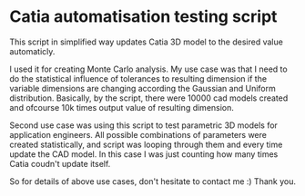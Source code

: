 # Catia automatisation testing script

This script in simplified way updates Catia 3D model to the desired value automaticly.

I used it for creating Monte Carlo analysis. My use case was that I need to do the statistical influence of tolerances to resulting dimension
if the variable dimensions are changing according the Gaussian and Uniform distribution. Basically, by the script, there were 10000
cad models created and ofcourse 10k times output value of resulting dimension.

Second use case was using this script to test parametric 3D models for application engineers. All possible combinations
of parameters were created statistically, and script was looping through them and every time update the CAD model. In this case
I was just counting how many times Catia coudn't update itself.

So for details of above use cases, don't hesitate to contact me :)
Thank you.
